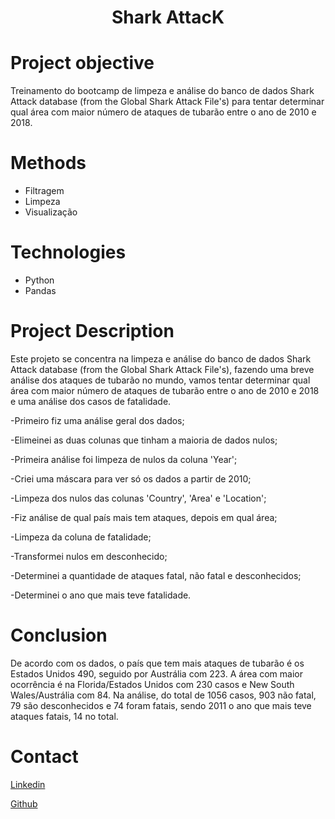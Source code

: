 # <h1 align="center">Shark AttacK</h1>


# Project objective
 Treinamento do bootcamp de limpeza e análise do banco de dados Shark Attack database (from the Global Shark Attack File's) para tentar determinar qual área com maior número de ataques de tubarão entre o ano de 2010 e 2018.


# Methods
  - Filtragem
  - Limpeza
  - Visualização

# Technologies 
  - Python
  - Pandas

# Project Description
  Este projeto se concentra na limpeza e análise do banco de dados Shark Attack database (from the Global Shark Attack File's), fazendo uma breve análise dos ataques de tubarão no mundo, vamos tentar determinar qual área com maior número de ataques de tubarão entre o ano de 2010 e 2018 e uma análise dos casos de fatalidade.

  -Primeiro fiz uma análise geral dos dados;

  -Elimeinei as duas colunas que tinham a maioria de dados nulos;

  -Primeira análise foi limpeza de nulos da coluna 'Year'; 

  -Criei uma máscara para ver só os dados a partir de 2010;

  -Limpeza dos nulos das colunas 'Country', 'Area' e 'Location';

  -Fiz análise de qual país mais tem ataques, depois em qual área;

  -Limpeza da coluna de fatalidade;

  -Transformei nulos em desconhecido;

  -Determinei a quantidade de ataques fatal, não fatal e desconhecidos;

  -Determinei o ano que mais teve fatalidade.

# Conclusion
  De acordo com os dados, o país que tem mais ataques de tubarão é os Estados Unidos 490, seguido por Austrália com 223. A área com maior ocorrência é na Florida/Estados Unidos com 230 casos e New South Wales/Austrália com 84.
Na análise, do total de 1056 casos, 903 não fatal, 79 são desconhecidos e 74 foram fatais, sendo 2011 o ano que mais teve ataques fatais, 14 no total. 
  
# Contact
  <a href="https://www.linkedin.com/in/patrick-santos-1823b4233/">Linkedin</a>

  <a href="https://github.com/patrick-S-DS">Github</a>
  
 
